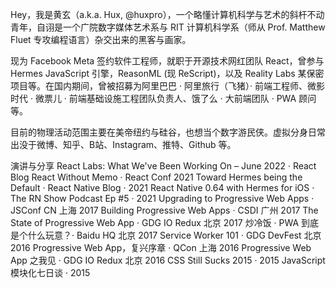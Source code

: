 Hey，我是黄玄（a.k.a. Hux, @huxpro），一个略懂计算机科学与艺术的斜杆不动青年，自诩是一个广院数字媒体艺术系与 RIT 计算机科学系（师从 Prof. Matthew Fluet 专攻编程语言）杂交出来的黑客与画家。

现为 Facebook Meta 签约软件工程师，就职于开源技术网红团队 React，曾参与 Hermes JavaScript 引擎，ReasonML (现 ReScript)，以及 Reality Labs 某保密项目等。在国内期间，曾被招募为阿里巴巴 · 阿里旅行（飞猪）· 前端工程师、微影时代 · 微票儿 · 前端基础设施工程团队负责人、饿了么 · 大前端团队 · PWA 顾问 等。

目前的物理活动范围主要在美帝纽约与硅谷，也想当个数字游民侠。虚拟分身日常出没于微博、知乎、B站、Instagram、推特、Github 等。

演讲与分享
React Labs: What We've Been Working On – June 2022 · React Blog
React Without Memo · React Conf 2021
Toward Hermes being the Default · React Native Blog · 2021
React Native 0.64 with Hermes for iOS · The RN Show Podcast Ep #5 · 2021
Upgrading to Progressive Web Apps · JSConf CN 上海 2017
Building Progressive Web Apps · CSDI 广州 2017
The State of Progressive Web App · GDG IO Redux 北京 2017
炒冷饭 · PWA 到底是个什么玩意？· Baidu HQ 北京 2017
Service Worker 101 · GDG DevFest 北京 2016
Progressive Web App，复兴序章 · QCon 上海 2016
Progressive Web App 之我见 · GDG IO Redux 北京 2016
CSS Still Sucks 2015 · 2015
JavaScript 模块化七日谈 · 2015